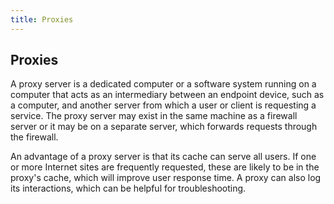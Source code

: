 ```yaml
---
title: Proxies
---
```

## Proxies

A proxy server is a dedicated computer or a software system running on a computer that acts as an intermediary between an endpoint device, such as a computer, and another server from which a user or client is requesting a service. The proxy server may exist in the same machine as a firewall server or it may be on a separate server, which forwards requests through the firewall.

An advantage of a proxy server is that its cache can serve all users. If one or more Internet sites are frequently requested, these are likely to be in the proxy's cache, which will improve user response time. A proxy can also log its interactions, which can be helpful for troubleshooting.


